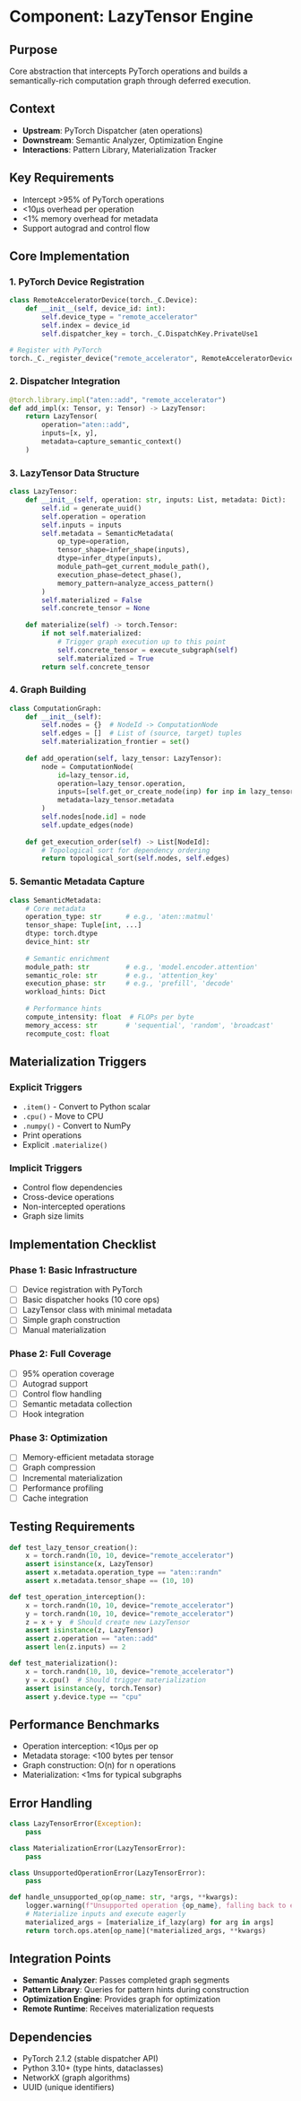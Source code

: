 # Component: LazyTensor Engine

## Purpose
Core abstraction that intercepts PyTorch operations and builds a semantically-rich computation graph through deferred execution.

## Context
- **Upstream**: PyTorch Dispatcher (aten operations)
- **Downstream**: Semantic Analyzer, Optimization Engine
- **Interactions**: Pattern Library, Materialization Tracker

## Key Requirements
- Intercept >95% of PyTorch operations
- <10μs overhead per operation
- <1% memory overhead for metadata
- Support autograd and control flow

## Core Implementation

### 1. PyTorch Device Registration
```python
class RemoteAcceleratorDevice(torch._C.Device):
    def __init__(self, device_id: int):
        self.device_type = "remote_accelerator"
        self.index = device_id
        self.dispatcher_key = torch._C.DispatchKey.PrivateUse1

# Register with PyTorch
torch._C._register_device("remote_accelerator", RemoteAcceleratorDevice)
```

### 2. Dispatcher Integration
```python
@torch.library.impl("aten::add", "remote_accelerator")
def add_impl(x: Tensor, y: Tensor) -> LazyTensor:
    return LazyTensor(
        operation="aten::add",
        inputs=[x, y],
        metadata=capture_semantic_context()
    )
```

### 3. LazyTensor Data Structure
```python
class LazyTensor:
    def __init__(self, operation: str, inputs: List, metadata: Dict):
        self.id = generate_uuid()
        self.operation = operation
        self.inputs = inputs
        self.metadata = SemanticMetadata(
            op_type=operation,
            tensor_shape=infer_shape(inputs),
            dtype=infer_dtype(inputs),
            module_path=get_current_module_path(),
            execution_phase=detect_phase(),
            memory_pattern=analyze_access_pattern()
        )
        self.materialized = False
        self.concrete_tensor = None
        
    def materialize(self) -> torch.Tensor:
        if not self.materialized:
            # Trigger graph execution up to this point
            self.concrete_tensor = execute_subgraph(self)
            self.materialized = True
        return self.concrete_tensor
```

### 4. Graph Building
```python
class ComputationGraph:
    def __init__(self):
        self.nodes = {}  # NodeId -> ComputationNode
        self.edges = []  # List of (source, target) tuples
        self.materialization_frontier = set()
        
    def add_operation(self, lazy_tensor: LazyTensor):
        node = ComputationNode(
            id=lazy_tensor.id,
            operation=lazy_tensor.operation,
            inputs=[self.get_or_create_node(inp) for inp in lazy_tensor.inputs],
            metadata=lazy_tensor.metadata
        )
        self.nodes[node.id] = node
        self.update_edges(node)
        
    def get_execution_order(self) -> List[NodeId]:
        # Topological sort for dependency ordering
        return topological_sort(self.nodes, self.edges)
```

### 5. Semantic Metadata Capture
```python
class SemanticMetadata:
    # Core metadata
    operation_type: str      # e.g., 'aten::matmul'
    tensor_shape: Tuple[int, ...]
    dtype: torch.dtype
    device_hint: str
    
    # Semantic enrichment
    module_path: str         # e.g., 'model.encoder.attention'
    semantic_role: str       # e.g., 'attention_key'
    execution_phase: str     # e.g., 'prefill', 'decode'
    workload_hints: Dict
    
    # Performance hints
    compute_intensity: float  # FLOPs per byte
    memory_access: str       # 'sequential', 'random', 'broadcast'
    recompute_cost: float
```

## Materialization Triggers

### Explicit Triggers
- `.item()` - Convert to Python scalar
- `.cpu()` - Move to CPU
- `.numpy()` - Convert to NumPy
- Print operations
- Explicit `.materialize()`

### Implicit Triggers
- Control flow dependencies
- Cross-device operations
- Non-intercepted operations
- Graph size limits

## Implementation Checklist

### Phase 1: Basic Infrastructure
- [ ] Device registration with PyTorch
- [ ] Basic dispatcher hooks (10 core ops)
- [ ] LazyTensor class with minimal metadata
- [ ] Simple graph construction
- [ ] Manual materialization

### Phase 2: Full Coverage
- [ ] 95% operation coverage
- [ ] Autograd support
- [ ] Control flow handling
- [ ] Semantic metadata collection
- [ ] Hook integration

### Phase 3: Optimization
- [ ] Memory-efficient metadata storage
- [ ] Graph compression
- [ ] Incremental materialization
- [ ] Performance profiling
- [ ] Cache integration

## Testing Requirements
```python
def test_lazy_tensor_creation():
    x = torch.randn(10, 10, device="remote_accelerator")
    assert isinstance(x, LazyTensor)
    assert x.metadata.operation_type == "aten::randn"
    assert x.metadata.tensor_shape == (10, 10)

def test_operation_interception():
    x = torch.randn(10, 10, device="remote_accelerator")
    y = torch.randn(10, 10, device="remote_accelerator")
    z = x + y  # Should create new LazyTensor
    assert isinstance(z, LazyTensor)
    assert z.operation == "aten::add"
    assert len(z.inputs) == 2

def test_materialization():
    x = torch.randn(10, 10, device="remote_accelerator")
    y = x.cpu()  # Should trigger materialization
    assert isinstance(y, torch.Tensor)
    assert y.device.type == "cpu"
```

## Performance Benchmarks
- Operation interception: <10μs per op
- Metadata storage: <100 bytes per tensor
- Graph construction: O(n) for n operations
- Materialization: <1ms for typical subgraphs

## Error Handling
```python
class LazyTensorError(Exception):
    pass

class MaterializationError(LazyTensorError):
    pass

class UnsupportedOperationError(LazyTensorError):
    pass

def handle_unsupported_op(op_name: str, *args, **kwargs):
    logger.warning(f"Unsupported operation {op_name}, falling back to eager")
    # Materialize inputs and execute eagerly
    materialized_args = [materialize_if_lazy(arg) for arg in args]
    return torch.ops.aten[op_name](*materialized_args, **kwargs)
```

## Integration Points
- **Semantic Analyzer**: Passes completed graph segments
- **Pattern Library**: Queries for pattern hints during construction
- **Optimization Engine**: Provides graph for optimization
- **Remote Runtime**: Receives materialization requests

## Dependencies
- PyTorch 2.1.2 (stable dispatcher API)
- Python 3.10+ (type hints, dataclasses)
- NetworkX (graph algorithms)
- UUID (unique identifiers)
